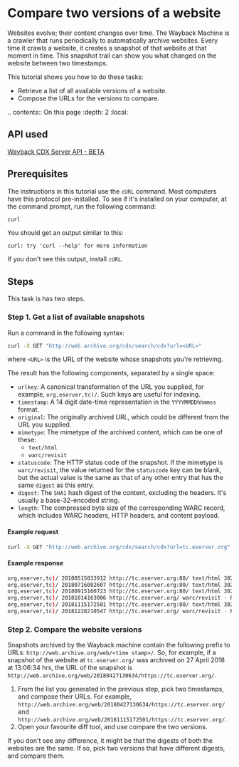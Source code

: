 # Compare two versions of a website

Websites evolve; their content changes over time. The Wayback Machine is a crawler that runs periodically to automatically archive websites. Every time it crawls a website, it creates a snapshot of that website at that moment in time. This snapshot trail can show you what changed on the website between two timestamps.

This tutorial shows you how to do these tasks:

- Retrieve a list of all available versions of a website.
- Compose the URLs for the versions to compare.

.. contents:: On this page
   :depth: 2
   :local:

## API used

[Wayback CDX Server API - BETA](https://archive.org/services/docs/api/wayback-cdx-server.html)

## Prerequisites

The instructions in this tutorial use the `cURL` command. Most computers have this protocol pre-installed. To see if it's installed on your computer, at the command prompt, run the following command: 

```bash
curl
```

You should get an output similar to this:

```
curl: try 'curl --help' for more information
```

If you don't see this output, install `cURL`.

## Steps

This task is has two steps.

### Step 1. Get a list of available snapshots

Run a command in the following syntax: 

```bash
curl -X GET "http://web.archive.org/cdx/search/cdx?url=<URL>"
```

where `<URL>` is the URL of the website whose snapshots you're retrieving.

The result has the following components, separated by a single space:

- `urlkey`: A canonical transformation of the URL you supplied, for example, `org,eserver,tc)/`. Such keys are useful for indexing.
- `timestamp`: A 14 digit date-time representation in the `YYYYMMDDhhmmss` format.
- `original`: The originally archived URL, which could be different from the URL you supplied.
- `mimetype`: The mimetype of the archived content, which can be one of these:
    - `text/html`
    - `warc/revisit`
- `statuscode`: The HTTP status code of the snapshot. If the mimetype is `warc/revisit`, the value returned for the `statuscode` key can be blank, but the actual value is the same as that of any other entry that has the same `digest` as this entry. 
- `digest`: The `SHA1` hash digest of the content, excluding the headers. It's usually a base-32-encoded string.
- `length`: The compressed byte size of the corresponding WARC record, which includes WARC headers, HTTP headers, and content payload.

#### Example request

```bash
curl -X GET "http://web.archive.org/cdx/search/cdx?url=tc.eserver.org"
```

#### Example response

```bash
org,eserver,tc)/ 20180515033912 http://tc.eserver.org:80/ text/html 302 RK36SX4X6VJ44FMUWDK4QYFPYGBYUJUH 404
org,eserver,tc)/ 20180716082607 http://tc.eserver.org:80/ text/html 302 RK36SX4X6VJ44FMUWDK4QYFPYGBYUJUH 405
org,eserver,tc)/ 20180915160723 http://tc.eserver.org:80/ text/html 302 RK36SX4X6VJ44FMUWDK4QYFPYGBYUJUH 404
org,eserver,tc)/ 20181014163006 http://tc.eserver.org/ warc/revisit - RK36SX4X6VJ44FMUWDK4QYFPYGBYUJUH 502
org,eserver,tc)/ 20181115172501 http://tc.eserver.org:80/ text/html 302 RK36SX4X6VJ44FMUWDK4QYFPYGBYUJUH 404
org,eserver,tc)/ 20181228210547 http://tc.eserver.org/ warc/revisit - RK36SX4X6VJ44FMUWDK4QYFPYGBYUJUH 500
```

### Step 2. Compare the website versions

Snapshots archived by the Wayback machine contain the following prefix to  URLs: `http://web.archive.org/web/<time stamp>/`. So, for example, if a snapshot of the website at `tc.eserver.org/` was archived on 27 April 2018 at 13:06:34 hrs, the URL of the snapshot is `http://web.archive.org/web/20180427130634/https://tc.eserver.org/`.

1. From the list you generated in the previous step, pick two timestamps, and compose their URLs. For example, `http://web.archive.org/web/20180427130634/https://tc.eserver.org/` and
`http://web.archive.org/web/20181115172501/https://tc.eserver.org/`.
2. Open your favourite diff tool, and use compare the two versions.

If you don't see any difference, it might be that the digests of both the websites are the same. If so, pick two versions that have different digests, and compare them.
